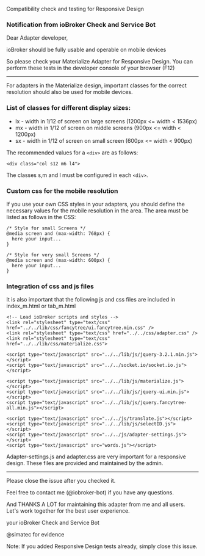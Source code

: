 Compatibility check and testing for Responsive Design

### Notification from ioBroker Check and Service Bot
Dear Adapter developer,

ioBroker should be fully usable and operable on mobile devices

So please check your Materialize Adapter for Responsive Design.
You can perform these tests in the developer console of your browser (F12)


---

For adapters in the Materialize design, important classes for the correct resolution should also be used for mobile devices.

### List of classes for different display sizes:

* lx - width in 1/12 of screen on large screens (1200px <= width < 1536px)
* mx - width in 1/12 of screen on middle screens (900px <= width < 1200px)
* sx - width in 1/12 of screen on small screen (600px <= width < 900px)

The recommended values for a `<div>` are as follows:

````
<div class="col s12 m6 l4">
````

The classes s,m and l must be configured in each `<div>`.

### Custom css for the mobile resolution

If you use your own CSS styles in your adapters, you should define the necessary values for the mobile resolution in the area. The area must be listed as follows in the CSS:

````
/* Style for small Screens */
@media screen and (max-width: 768px) {
  here your input...
}
````

````
/* Style for very small Screens */
@media screen and (max-width: 600px) {
  here your input...
}
````

### Integration of css and js files
It is also important that the following js and css files are included in index_m.html or tab_m.html

````
<!-- Load ioBroker scripts and styles -->
<link rel="stylesheet" type="text/css" href="../../lib/css/fancytree/ui.fancytree.min.css" />
<link rel="stylesheet" type="text/css" href="../../css/adapter.css" />
<link rel="stylesheet" type="text/css" href="../../lib/css/materialize.css">

<script type="text/javascript" src="../../lib/js/jquery-3.2.1.min.js"></script>
<script type="text/javascript" src="../../socket.io/socket.io.js"></script>

<script type="text/javascript" src="../../lib/js/materialize.js"></script>
<script type="text/javascript" src="../../lib/js/jquery-ui.min.js"></script>
<script type="text/javascript" src="../../lib/js/jquery.fancytree-all.min.js"></script>

<script type="text/javascript" src="../../js/translate.js"></script>
<script type="text/javascript" src="../../lib/js/selectID.js"></script>
<script type="text/javascript" src="../../js/adapter-settings.js"></script>
<script type="text/javascript" src="words.js"></script>
````

Adapter-settings.js and adapter.css are very important for a responsive design. These files are provided and maintained by the admin.

---

Please close the issue after you checked it.

Feel free to contact me (@iobroker-bot) if you have any questions.

And THANKS A LOT for maintaining this adapter from me and all users. Let's work together for the best user experience.

your ioBroker Check and Service Bot

@simatec for evidence

Note: If you added Responsive Design tests already, simply close this issue.

